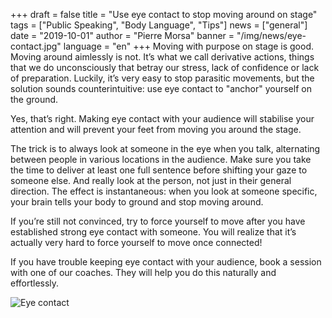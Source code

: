 +++
draft = false
title = "Use eye contact to stop moving around on stage"
tags = ["Public Speaking", "Body Language", "Tips"]
news = ["general"]
date = "2019-10-01"
author = "Pierre Morsa"
banner = "/img/news/eye-contact.jpg"
language = "en"
+++
Moving with purpose on stage is good. Moving around aimlessly is not. It’s what we call derivative actions, things that we do unconsciously that betray our stress, lack of confidence or lack of preparation. Luckily, it’s very easy to stop parasitic movements, but the solution sounds counterintuitive: use eye contact to "anchor" yourself on the ground.

Yes, that’s right. Making eye contact with your audience will stabilise your attention and will prevent your feet from moving you around the stage.

The trick is to always look at someone in the eye when you talk, alternating between people in various locations in the audience. Make sure you take the time to deliver at least one full sentence before shifting your gaze to someone else. And really look at the person, not just in their general direction. The effect is instantaneous: when you look at someone specific, your brain tells your body to ground and stop moving around.

If you’re still not convinced, try to force yourself to move after you have established strong eye contact with someone. You will realize that it’s actually very hard to force yourself to move once connected!

If you have trouble keeping eye contact with your audience, book a session with one of our coaches. They will help you do this naturally and effortlessly.

![Eye contact](/img/news/eye-contact.jpg)